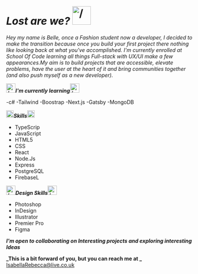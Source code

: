 
# **_Lost are we?_**  <img alt="/" src="https://media.tenor.com/qdnr92e7w6AAAAAC/cute-cat.gif" width="50">


_Hey my name is Belle, once a Fashion student now a developer, I decided to make the transition because once you build your first project there nothing like looking back
at what you've accomplished. I'm currently enrolled at School Of Code learning all things Full-stack with UX/UI make a few appearances.My aim is to build
projects that are accessible, elevate problems, have the user at the heart of it and  bring communities together (and also push myself as a new developer)._




**_<img alt="/" src="https://www.emoji.com/wp-content/uploads/filebase/3d%20icons/emoji-3d%20icons-glossy-3d-icons-sparkles-72dpi-forPersonalUseOnly.gif" width="25">I'm currently learning<img alt="/" src="https://www.emoji.com/wp-content/uploads/filebase/3d%20icons/emoji-3d%20icons-glossy-3d-icons-sparkles-72dpi-forPersonalUseOnly.gif" width="25">_**

-c#  -Tailwind  -Boostrap  -Next.js  -Gatsby  -MongoDB




**_<img alt="/" src="https://cdn3.emoji.gg/emojis/1303_flower.gif" width="20">Skills<img alt="/" src="https://cdn3.emoji.gg/emojis/1303_flower.gif" width="20">_**

<ul>  
  <li>TypeScrip</li>
  <li>JavaScript</li>
  <li>HTML5</li>
  <li>CSS</li>
  <li>React</li>
  <li>Node.Js</li>
  <li>Express</li>
  <li>PostgreSQL</li>
  <li>FirebaseL</li>
</ul>



**_<img alt="/" src="https://www.emoji.com/wp-content/uploads/filebase/3d%20icons/emoji-3d%20icons-glossy-3d-icons-sparkles-72dpi-forPersonalUseOnly.gif" width="25">Design Skills<img alt="/" src="https://www.emoji.com/wp-content/uploads/filebase/3d%20icons/emoji-3d%20icons-glossy-3d-icons-sparkles-72dpi-forPersonalUseOnly.gif" width="25">_**

<ul> 
  <li>Photoshop</li>
  <li>InDesign</li>
  <li>Illustrator</li>
  <li>Premier Pro</li>
  <li>Figma</li>
</ul>


**_I'm open to collaborating on Interesting projects and exploring interesting Ideas_**

**_This is a bit forward of you, but you can reach me at _**
<br/>IsabellaRebecca@live.co.uk
